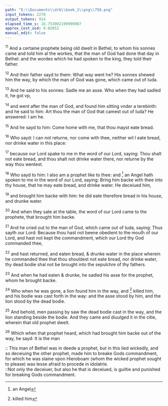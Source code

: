 ```yaml
---
path: "E:\\Documents\\drb\\book_1\\png\\756.png"
input_tokens: 2270
output_tokens: 914
elapsed_time_s: 16.753002199999987
approx_cost_usd: 0.02052
manual_edit: false
---
```

<sup>11</sup> And a certaine prophete being old dwelt in Bethel, to whom his sonnes came and told him al the workes, that the man of God had done that day in Bethel: and the wordes which he had spoken to the king, they told their father.

<sup>12</sup> And their father sayd to them: What way went he? His sonnes shewed him the way, by which the man of God was gone, which came out of Iuda.

<sup>13</sup> And he said to his sonnes: Sadle me an asse. Who when they had sadled it, he got vp,

<sup>14</sup> and went after the man of God, and found him sitting vnder a terebinth: and he said to him: Art thou the man of God that camest out of Iuda? He answered: I am he.

<sup>15</sup> And he sayd to him: Come home with me, that thou mayst eate bread.

<sup>16</sup> Who sayd: I can not returne, nor come with thee, neither wil I eate bread, nor drinke water in this place:

<sup>17</sup> because our Lord spake to me in the word of our Lord, saying: Thou shalt not eate bread, and thou shalt not drinke water there, nor returne by the way thou wentest.

<sup>18</sup> Who sayd to him: I also am a prophet like to thee: and [^1] an Angel hath spoken to me in the word of our Lord, saying: Bring him backe with thee into thy house, that he may eate bread, and drinke water. He deceiued him,

<sup>19</sup> and brought him backe with him: he did eate therefore bread in his house, and drunke water.

<sup>20</sup> And when they sate at the table, the word of our Lord came to the prophete, that brought him backe.

<sup>21</sup> And he cried out to the man of God, which came out of Iuda, saying: Thus sayth our Lord: Because thou hast not beene obedient to the mouth of our Lord, and hast not kept the commandment, which our Lord thy God commanded thee,

<sup>22</sup> and hast returned, and eaten bread, & drunke water in the place wherein he commanded thee that thou shouldest not eate bread, nor drinke water, thy dead bodie shal not be brought into the sepulchre of thy fathers.

<sup>23</sup> And when he had eaten & drunke, he sadled his asse for the prophet, whom he brought backe.

<sup>24</sup> Who when he was gone, a lion found him in the way, and [^2] killed him, and his bodie was cast forth in the way: and the asse stood by him, and the lion stood by the dead bodie.

<sup>25</sup> And behold, men passing by saw the dead bodie cast in the way, and the lion standing beside the bodie. And they came and diuulged it in the citie, wherein that old prophet dwelt.

<sup>26</sup> Which when that prophet heard, which had brought him backe out of the way, he sayd: It is the man

<aside>:: This man of Bethel was in deede a prophet, but in this lied wickedly, and so deceiuing the other prophet, made him to breake Gods commandment, for which he was slaine vpon Hieroboam (whom the wicked prophet sought to please) was lesse afraid to procede in idolatrie.</aside>

<aside>::Not only the deceiuer, but also he that is deceiued, is guiltie and punished for breaking Gods commandment.</aside>

[^1]: an Angel
[^2]: killed him